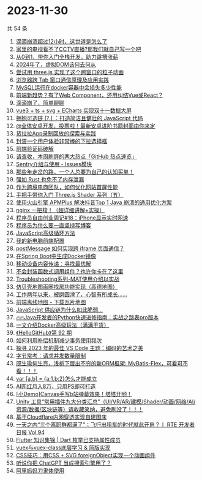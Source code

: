 # 2023-11-30

共 54 条

<!-- BEGIN JUEJIN -->
<!-- 最后更新时间 2023-11-30 08:29:57 +0800 -->
1. [滴滴崩溃超过12小时，这世道是怎么了](https://juejin.cn/post/7306457908636385307)
1. [家里的电视看不了CCTV直播?那我们就自己写一个吧](https://juejin.cn/post/7304945410392227891)
1. [从0到1，带你入门全栈开发，助力跳槽涨薪](https://juejin.cn/post/7305694682772242483)
1. [2024年了，虚拟DOM该何去何从](https://juejin.cn/post/7306018455462150179)
1. [尝试用 three.js 实现了这个跨窗口的粒子动画](https://juejin.cn/post/7306033185934622731)
1. [浏览器跨 Tab 窗口通信原理及应用实践](https://juejin.cn/post/7306040473542213644)
1. [MySQL运行在docker容器中会损失多少性能](https://juejin.cn/post/7304961776944136227)
1. [前端新趋势？有了Web Component，还用纠结Vue或React？](https://juejin.cn/post/7305977418699817011)
1. [滴滴崩了，简单聊聊](https://juejin.cn/post/7306447444240334884)
1. [vue3 + ts + svg + ECharts 实现双十一数据大屏](https://juejin.cn/post/7305434729527181322)
1. [拥抱可选链 (?.) ：打造简洁且健壮的 JavaScript 代码](https://juejin.cn/post/7305235970285223947)
1. [@全体安卓开发，投票啦！最新安卓进阶书籍封面由你来定](https://juejin.cn/post/7306019253013659648)
1. [货拉拉App录制回放的探索与实践](https://juejin.cn/post/7306331307477794867)
1. [封装一个用户体验非常棒的下拉选择框](https://juejin.cn/post/7306375760331554828)
1. [前端验证码破解](https://juejin.cn/post/7306062725213044774)
1. [请查收，本周刷屏的两大热点「GitHub 热点速览」](https://juejin.cn/post/7305413717310013459)
1. [Sentry介绍与使用 - Issues模块](https://juejin.cn/post/7304973928039776297)
1. [那些年走岔的路，一个人总要为自己的认知买单！](https://juejin.cn/post/7306143755585486848)
1. [强如 Rust 也免不了内存泄漏](https://juejin.cn/post/7306018817687945268)
1. [作为跨境电商团队，如何优化网站首屏性能](https://juejin.cn/post/7306017890074673167)
1. [手把手带你入门 Three.js Shader 系列（五）](https://juejin.cn/post/7305371899138654235)
1. [使用火山引擎 APMPlus 解决抖音Top 1 Java 崩溃的通用优化方案](https://juejin.cn/post/7306388118914973734)
1. [nginx 一把梭！（超详细讲解+实操）](https://juejin.cn/post/7306041273822527514)
1. [程序员自由创业周记#18：iPhone显示实时网速](https://juejin.cn/post/7305984583983120422)
1. [程序员为什么要一直坚持写博客](https://juejin.cn/post/7305977418719854643)
1. [JavaScript高级循环方法](https://juejin.cn/post/7305572311812423691)
1. [我的新电脑前端配置](https://juejin.cn/post/7305331479042228275)
1. [postMessage 如何实现跨 iframe 页面通信？](https://juejin.cn/post/7305986100098695209)
1. [在Spring Boot中生成Docker镜像](https://juejin.cn/post/7305182777439109146)
1. [移动设备内容传递：寻找最优解](https://juejin.cn/post/7305983027867303945)
1. [不会封装函数式调用组件？也许你卡在了这里](https://juejin.cn/post/7305321063669088256)
1. [Troubleshooting系列-MAT使用介绍以实战](https://juejin.cn/post/7305632746108813352)
1. [仿贝壳地图画圈找房功能实现（高德地图）](https://juejin.cn/post/7306146705971085350)
1. [工作两年以来，被磨圆滑了，心智有所成长……](https://juejin.cn/post/7306025036656787475)
1. [前端离线地图 - 下载瓦片地图](https://juejin.cn/post/7306062725212930086)
1. [JavaScript 供应链为什么如此脆弱...](https://juejin.cn/post/7305984042640375817)
1. [🔥🔥Java开发者的Python快速进修指南：实战之跳表pro版本](https://juejin.cn/post/7305983336496627722)
1. [一文介绍Docker高级玩法（满满干货）](https://juejin.cn/post/7306146705971740710)
1. [《HelloGitHub》第 92 期](https://juejin.cn/post/7306036684923256871)
1. [如何利用补偿机制减少事务使用频次](https://juejin.cn/post/7304973928039710761)
1. [探寻 2023 年的最佳 VS Code 主题：编码的艺术之美](https://juejin.cn/post/7306043013817696271)
1. [字节常考：请求并发数量限制](https://juejin.cn/post/7306407473280466981)
1. [既生瑜何生亮，浅析下层出不穷的新ORM框架: MyBatis-Flex，可看可不看！！！](https://juejin.cn/post/7306192146768183311)
1. [var [a,b] = {a:1,b:2}怎么才能成立](https://juejin.cn/post/7305983860168163391)
1. [AI网红月入8万，只用PS即可打造](https://juejin.cn/post/7306330038399008808)
1. [[小Demo]Canvas手写b站弹幕效果！塔塔开哟！](https://juejin.cn/post/7305984583962984474)
1. [Unity 工具“常用插件九大分类汇总”（UI/VR/AR/建模/Shader/动画/网络/AI/资源/数据/区块链等）请收藏笑纳，避免刷没了！！！](https://juejin.cn/post/7305977644477218835)
1. [基于Cloudflare内网穿透实现自建图床](https://juejin.cn/post/7305983027766099978)
1. [一天之内“三个离职群都满了”；飞行出租车的时代就此开启？丨 RTE 开发者日报 Vol.94](https://juejin.cn/post/7306384396503351305)
1. [Flutter 知识集锦 | Dart 枚举已支持属性成员](https://juejin.cn/post/7306062725212536870)
1. [vuex与vuex-class底层学习 & 简版实现](https://juejin.cn/post/7306023841209450522)
1. [CSS技巧：用CSS + SVG foreignObject实现一个动画组件](https://juejin.cn/post/7306356212601602102)
1. [听说你把 ChatGPT 当成搜索引擎用了？](https://juejin.cn/post/7305986100099334185)
1. [阿里妈妈刀隶体使用](https://juejin.cn/post/7305359585107738661)
<!-- END JUEJIN -->